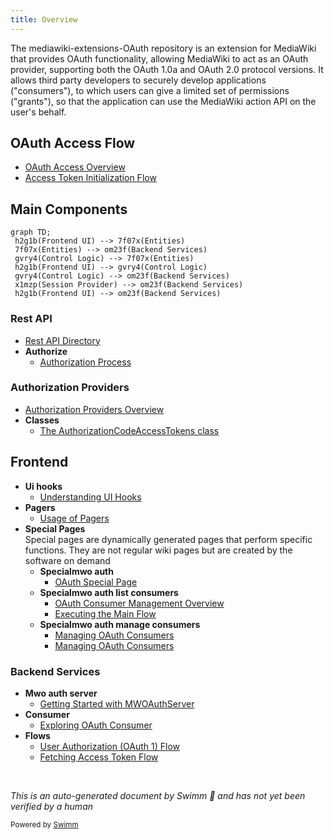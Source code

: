 ```yaml
---
title: Overview
---
```

The mediawiki-extensions-OAuth repository is an extension for MediaWiki that provides OAuth functionality, allowing MediaWiki to act as an OAuth provider, supporting both the OAuth 1.0a and OAuth 2.0 protocol versions. It allows third party developers to securely develop applications ("consumers"), to which users can give a limited set of permissions ("grants"), so that the application can use the MediaWiki action API on the user's behalf.

## OAuth Access Flow

- <SwmLink doc-title="OAuth Access Overview">[OAuth Access Overview](/.swm/oauth-access-overview.e7methbw.sw.md)</SwmLink>
- <SwmLink doc-title="Access Token Initialization Flow">[Access Token Initialization Flow](/.swm/access-token-initialization-flow.z9j73h48.sw.md)</SwmLink>

## Main Components

```mermaid
graph TD;
 h2g1b(Frontend UI) --> 7f07x(Entities)
 7f07x(Entities) --> om23f(Backend Services)
 gvry4(Control Logic) --> 7f07x(Entities)
 h2g1b(Frontend UI) --> gvry4(Control Logic)
 gvry4(Control Logic) --> om23f(Backend Services)
 x1mzp(Session Provider) --> om23f(Backend Services)
 h2g1b(Frontend UI) --> om23f(Backend Services)
```

### Rest API

- <SwmLink doc-title="Rest API Directory">[Rest API Directory](/.swm/rest-api-directory.nqwsx032.sw.md)</SwmLink>
- **Authorize**
  - <SwmLink doc-title="Authorization Process">[Authorization Process](/.swm/authorization-process.9o3bg6kk.sw.md)</SwmLink>

### Authorization Providers

- <SwmLink doc-title="Authorization Providers Overview">[Authorization Providers Overview](/.swm/authorization-providers-overview.tkjryjs1.sw.md)</SwmLink>
- **Classes**
  - <SwmLink doc-title="The AuthorizationCodeAccessTokens class">[The AuthorizationCodeAccessTokens class](/.swm/the-authorizationcodeaccesstokens-class.qv46n.sw.md)</SwmLink>

## Frontend

- **Ui hooks**
  - <SwmLink doc-title="Understanding UI Hooks">[Understanding UI Hooks](/.swm/understanding-ui-hooks.6l02vm1n.sw.md)</SwmLink>
- **Pagers**
  - <SwmLink doc-title="Usage of Pagers">[Usage of Pagers](/.swm/usage-of-pagers.9ae2nabu.sw.md)</SwmLink>
- **Special Pages**\
  Special pages are dynamically generated pages that perform specific functions. They are not regular wiki pages but are created by the software on demand
  - **Specialmwo auth**
    - <SwmLink doc-title="OAuth Special Page">[OAuth Special Page](/.swm/oauth-special-page.vil85yuk.sw.md)</SwmLink>
  - **Specialmwo auth list consumers**
    - <SwmLink doc-title="OAuth Consumer Management Overview">[OAuth Consumer Management Overview](/.swm/oauth-consumer-management-overview.dz3c4qi6.sw.md)</SwmLink>
    - <SwmLink doc-title="Executing the Main Flow">[Executing the Main Flow](/.swm/executing-the-main-flow.8teffz74.sw.md)</SwmLink>
  - **Specialmwo auth manage consumers**
    - <SwmLink doc-title="Managing OAuth Consumers">[Managing OAuth Consumers](/.swm/managing-oauth-consumers.7h2sg899.sw.md)</SwmLink>
    - <SwmLink doc-title="Managing OAuth Consumers">[Managing OAuth Consumers](/.swm/managing-oauth-consumers.z1h3ci5e.sw.md)</SwmLink>

### Backend Services

- **Mwo auth server**
  - <SwmLink doc-title="Getting Started with MWOAuthServer">[Getting Started with MWOAuthServer](/.swm/getting-started-with-mwoauthserver.eqe9tljl.sw.md)</SwmLink>
- **Consumer**
  - <SwmLink doc-title="Exploring OAuth Consumer">[Exploring OAuth Consumer](/.swm/exploring-oauth-consumer.q6znccic.sw.md)</SwmLink>
- **Flows**
  - <SwmLink doc-title="User Authorization (OAuth 1) Flow">[User Authorization (OAuth 1) Flow](/.swm/user-authorization-oauth-1-flow.y0vmfsb7.sw.md)</SwmLink>
  - <SwmLink doc-title="Fetching Access Token Flow">[Fetching Access Token Flow](/.swm/fetching-access-token-flow.8r4p0vp3.sw.md)</SwmLink>

&nbsp;

*This is an auto-generated document by Swimm 🌊 and has not yet been verified by a human*

<SwmMeta version="3.0.0" repo-id="Z2l0aHViJTNBJTNBbWVkaWF3aWtpLWV4dGVuc2lvbnMtT0F1dGglM0ElM0FTd2ltbS1EZW1v" repo-name="mediawiki-extensions-OAuth"><sup>Powered by [Swimm](https://app.swimm.io/)</sup></SwmMeta>
